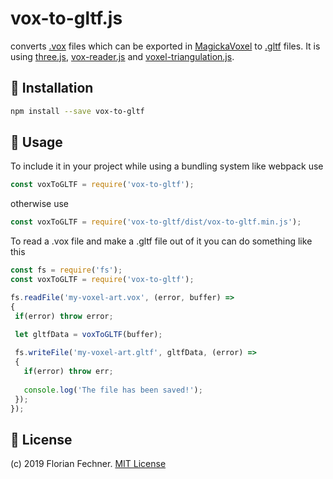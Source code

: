 # vox-to-gltf.js
converts [.vox](https://github.com/ephtracy/voxel-model/blob/master/MagicaVoxel-file-format-vox.txt) files 
which can be exported in [MagickaVoxel](https://ephtracy.github.io/) to [.gltf](https://github.com/KhronosGroup/glTF/tree/master/specification/2.0) files. 
It is using [three.js](https://github.com/mrdoob/three.js/), [vox-reader.js](https://github.com/FlorianFe/vox-reader.js) and 
[voxel-triangulation.js](https://github.com/FlorianFe/voxel-triangulation.js). 


## 💾 Installation

 ```bash
npm install --save vox-to-gltf
```

## 🚀 Usage

To include it in your project while using a bundling system like webpack use
 ```js
const voxToGLTF = require('vox-to-gltf');
```


otherwise use
 ```js
const voxToGLTF = require('vox-to-gltf/dist/vox-to-gltf.min.js');
```


To read a .vox file and make a .gltf file out of it you can do something like this
 ```js
const fs = require('fs');
const voxToGLTF = require('vox-to-gltf');

fs.readFile('my-voxel-art.vox', (error, buffer) =>
{
  if(error) throw error;

  let gltfData = voxToGLTF(buffer);
  
  fs.writeFile('my-voxel-art.gltf', gltfData, (error) => 
  {
    if(error) throw err;
    
    console.log('The file has been saved!');
  });
});
```

## 📖 License

(c) 2019 Florian Fechner. [MIT License](https://github.com/FlorianFe/vox-to-gltf/blob/master/LICENSE)

